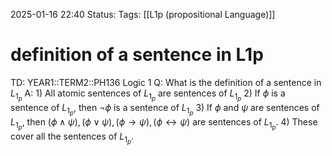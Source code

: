 2025-01-16 22:40
Status: 
Tags: [[L1p (propositional Language)]]
# definition of a sentence in L1p

TD: YEAR1::TERM2::PH136 Logic 1
Q: What is the definition of a sentence in $L_{1_{p}}$
A: 1) All atomic sentences of $L_{1_{p}}$ are sentences of $L_{1_{p}}$
2) If $\phi$ is a sentence of $L_{1_{p}}$, then $\lnot \phi$ is a sentence of $L_{1_{p}}$
3) If $\phi$ and $\psi$ are sentences of $L_{1_{p}}$, then $(\phi \land \psi),(\phi \lor\psi),(\phi\to \psi),(\phi\leftrightarrow \psi)$ are sentences of $L_{1_{p}}$.
4) These cover all the sentences of $L_{1_{p}}$.